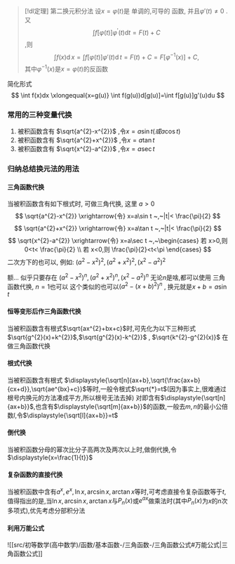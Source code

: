 



> [!dl定理] 第二换元积分法
> 设$x=\varphi(t)$是 单调的,可导的 函数, 并且$\varphi '(t)\neq 0$ . 又
> $$\int f[\varphi(t)]\varphi^{\prime}(t)\mathrm{d}t=F(t)+C$$
> ,则
> $$\int f(x)\operatorname{d}x=\int f[\varphi(t)]\varphi'(t)\operatorname{d}t=F(t)+C=F[\varphi^{-1}(x)]+C,$$
> 其中$\varphi^{-1}(x)$是$x=\varphi(t)$的反函数

简化形式
$$
\int f(x)dx \xlongequal{x=g(u)} \int f(g(u))d[g(u)]=\int f[g(u)]g'(u)du
$$


### 常用的三种变量代换
1. 被积函数含有 $\sqrt{a^{2}-x^{2}}$ ,令$x=a\sin t(或 a\cos t)$ 
2. 被积函数含有 $\sqrt{a^{2}+x^{2}}$ ,令$x=a\tan t$ 
3. 被积函数含有 $\sqrt{x^{2}-a^{2}}$ ,令$x=a\sec t$ 

### 归纳总结换元法的用法
#### 三角函数代换
当被积函数含有如下根式时, 可做三角代换, 这里 $a>0$
$$
\sqrt{a^{2}-x^{2}} \xrightarrow{令} x=a\sin t ~,~|t|< \frac{\pi}{2}
$$
$$
\sqrt{a^{2}+x^{2}} \xrightarrow{令} x=a\tan t ~,~|t|< \frac{\pi}{2}
$$
$$
\sqrt{x^{2}-a^{2}} \xrightarrow{令} x=a\sec t ~,~\begin{cases}
若 x>0,则0<t< \frac{\pi}{2} \\
若 x<0,则 \frac{\pi}{2}<t<\pi
\end{cases}
$$
二次方下的也可以, 例如:
$(a^{2}-x^{2})^{2},(a^{2}+x^{2})^{2},(x^{2}-a^{2})^{2}$

额... 似乎只要存在 $(a^{2}-x^{2})^{n},(a^{2}+x^{2})^{n},(x^{2}-a^{2})^{n}$ 
无论$n$是啥,都可以使用 三角函数代换, $n=1$也可以
这个类似的也可以$(a^{2}-(x+b)^{2})^{n}$ , 换元就是$x+b=a\sin t$

#### 恒等变形后作三角函数代换
当被积函数含有根式$\sqrt{ax^{2}+bx+c}$时,可先化为以下三种形式
$\sqrt{g^{2}(x)+k^{2}}$,$\sqrt{g^{2}(x)-k^{2}}$ , $\sqrt{k^{2}-g^{2}(x)}$
在做三角函数代换
#### 根式代换
当被积函数含有根式 $\displaystyle{\sqrt[n]{ax+b},\sqrt{\frac{ax+b}{cx+d}},\sqrt{ae^{bx}+c}}$等时,一般令根式$\sqrt{*}=t$(因为事实上,很难通过根号内换元的方法凑成平方,所以根号无法去掉)
对即含有$\displaystyle{\sqrt[n]{ax+b}}$,也含有$\displaystyle{\sqrt[m]{ax+b}}$的函数,一般去$m,n$的最小公倍数$l$,令$\displaystyle{\sqrt[l]{ax+b}}=t$
#### 倒代换
当被积函数分母的幂次比分子高两次及两次以上时,做倒代换,令$\displaystyle{x=\frac{1}{t}}$
#### 复杂函数的直接代换
当被积函数中含有$\displaystyle{a^{x},e^{x},\ln x,\arcsin x,\arctan x}$等时,可考虑直接令复杂函数等于$t$,值得指出的是,当$\displaystyle{\ln x,\arcsin x,\arctan x}$与$P_{n}(x)$或$e^{ax}$做乘法时(其中$P_{n}(x)$为$x$的$n$次多项式),优先考虑分部积分法

#### 利用万能公式
![[src/初等数学(高中数学)/函数/基本函数-/三角函数-/三角函数公式#万能公式|三角函数公式]]
